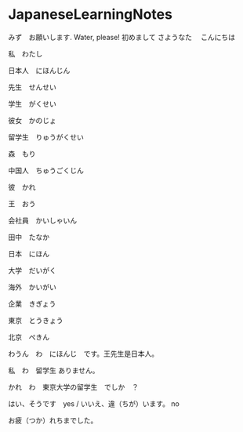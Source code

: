 # JapaneseLearningNotes

みず　お願いします. Water, please!
初めまして
さようなた　
こんにちは

  
私　わたし

日本人　にほんじん

先生　せんせい

学生　がくせい

彼女　かのじょ

留学生　りゅうがくせい

森　もり

中国人　ちゅうごくじん

彼　かれ

王　おう

会社員　かいしゃいん

田中　たなか

日本　にほん

大学　だいがく

海外　かいがい

企業　きぎょう

東京　とうきょう

北京　ぺきん

わうん　わ　にほんじ　です。王先生是日本人。

私　わ　留学生 ありません。

かれ　わ　東京大学の留学生　でしか　？

はい、そうです　yes / いいえ、違（ちが）います。 no

お疲（つか）れちまでした。
